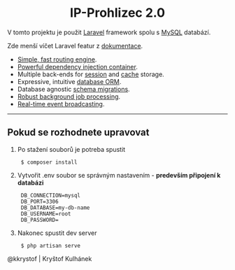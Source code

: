 <h1 align="center">IP-Prohlizec 2.0</h1>

V tomto projektu je použit [Laravel](https://laravel.com) framework spolu s [MySQL](https://www.mysql.com/) databází.

Zde menší víčet Laravel featur z [dokumentace](https://laravel.com/docs).
- [Simple, fast routing engine](https://laravel.com/docs/routing).
- [Powerful dependency injection container](https://laravel.com/docs/container).
- Multiple back-ends for [session](https://laravel.com/docs/session) and [cache](https://laravel.com/docs/cache) storage.
- Expressive, intuitive [database ORM](https://laravel.com/docs/eloquent).
- Database agnostic [schema migrations](https://laravel.com/docs/migrations).
- [Robust background job processing](https://laravel.com/docs/queues).
- [Real-time event broadcasting](https://laravel.com/docs/broadcasting).
---
## Pokud se rozhodnete upravovat
1. Po stažení souborů je potreba spustit

        $ composer install

2. Vytvořit .env soubor se správným nastavením - **predevším připojení k databázi**

        DB_CONNECTION=mysql
        DB_PORT=3306
        DB_DATABASE=my-db-name
        DB_USERNAME=root
        DB_PASSWORD=

3. Nakonec spustit dev server
        
        $ php artisan serve

@kkrystof | Kryštof Kulhánek
